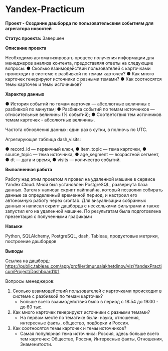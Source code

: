# Yandex-Practicum

**Проект - Создание дашборда по пользовательским событиям для агрегатора
новостей**

**Статус проекта:** Завершен

**Описание проекта**

Необходимо автоматизировать процесс получения информации для менеджеров анализаконтента, предоставляя ответы на следующие вопросы:● Сколько взаимодействий пользователей с карточками происходит в системе с разбивкойпо темам карточек?● Как много карточек генерируют источники с разными темами?● Как соотносятся темы карточек и темы источников?**Характер данных**
● История событий по темам карточек — абсолютные величины с разбивкой по минутам;● Разбивка событий по темам источников — относительные величины (% событий);● Соответствия тем источников темам карточек - абсолютные величины.Частота обновления данных: один раз в сутки, в полночь по UTC.

Агрегирующая таблица dash_visits:
● record_id — первичный ключ,● item_topic — тема карточки,● source_topic — тема источника,● age_segment — возрастной сегмент,● dt — дата и время,● visits — количество событий.

**Выполненная работа**

Работу над этим проектом я провел на удаленной машине в сервисе Yandex.Cloud. Мной был установлен PostgreSQL, развернута база данных. Затем я написал скрипт пайплайна, который позволил собирать данные за определенный временной период, и настроил его автономную работу через crontab. Для визуализации собранных данных я написал скрипт дашборда с несколькими фильтрами и также запустил его на удаленной машине. По результатам была подготовлена презентация с полученными графиками

**Навыки**

Python, SQLAlchemy, PostgreSQL, dash, Tableau, продуктовые метрики, построение дашбордов

**Выводы**

Ссылка на дашборд:https://public.tableau.com/app/profile/timur.salakhetdinov/viz/YandexPracticumProject/Dashboard1#1

Вопросы менеджеров:1. Cколько взаимодействий пользователей с карточками происходит в системе с разбивкой по темам карточек?	- Больше всего взаимодействия было в период с 18:54 до 19:00 - до 60 тыс.2. Как много карточек генерируют источники с разными темами?	- На первом месте по тематике были: наука, отношения, интересные факты, общество, подборки иРоссия.3. Как соотносятся темы карточек и темы источников?	- Самая популярная тема источника: Россия, здесь больше всего тем карточек: Общество, Россия,Интересные факты, Отношения, Знаменитости.
